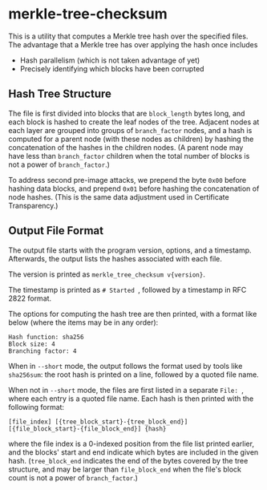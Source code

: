 # merkle-tree-checksum

This is a utility that computes a Merkle tree hash over the specified files. The advantage that a Merkle tree has over applying the hash once includes

* Hash parallelism (which is not taken advantage of yet)
* Precisely identifying which blocks have been corrupted

## Hash Tree Structure

The file is first divided into blocks that are `block_length` bytes long, and each block is hashed to create the leaf nodes of the tree. Adjacent nodes at each layer are grouped into groups of `branch_factor` nodes, and a hash is computed for a parent node (with these nodes as children) by hashing the concatenation of the hashes in the children nodes. (A parent node may have less than `branch_factor` children when the total number of blocks is not a power of `branch_factor`.)

To address second pre-image attacks, we prepend the byte `0x00` before hashing data blocks, and prepend `0x01` before hashing the concatenation of node hashes. (This is the same data adjustment used in Certificate Transparency.)

## Output File Format

The output file starts with the program version, options, and a timestamp. Afterwards, the output lists the hashes associated with each file.

The version is printed as `merkle_tree_checksum v{version}`.

The timestamp is printed as `# Started `, followed by a timestamp in RFC 2822 format.

The options for computing the hash tree are then printed, with a format like below (where the items may be in any order):

```
Hash function: sha256
Block size: 4
Branching factor: 4
```

When in `--short` mode, the output follows the format used by tools like `sha256sum`: the root hash is printed on a line, followed by a quoted file name.

When not in `--short` mode, the files are first listed in a separate `File: `, where each entry is a quoted file name. Each hash is then printed with the following format:

```
[file_index] [{tree_block_start}-{tree_block_end}] [{file_block_start}-{file_block_end}] {hash}
```

where the file index is a 0-indexed position from the file list printed earlier, and the blocks' start and end indicate which bytes are included in the given hash. (`tree_block_end` indicates the end of the bytes covered by the tree structure, and may be larger than `file_block_end` when the file's block count is not a power of `branch_factor`.)
